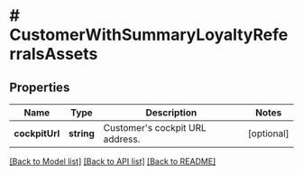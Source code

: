 # # CustomerWithSummaryLoyaltyReferralsAssets

## Properties

Name | Type | Description | Notes
------------ | ------------- | ------------- | -------------
**cockpitUrl** | **string** | Customer&#39;s cockpit URL address. | [optional]

[[Back to Model list]](../../README.md#models) [[Back to API list]](../../README.md#endpoints) [[Back to README]](../../README.md)
